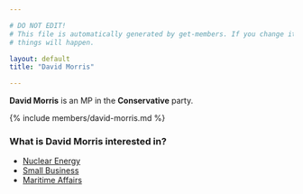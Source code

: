 ```yaml
---

# DO NOT EDIT!
# This file is automatically generated by get-members. If you change it, bad
# things will happen.

layout: default
title: "David Morris"

---
```


**David Morris** is an MP in the **Conservative** party.

{% include members/david-morris.md %}

### What is David Morris interested in?


* [Nuclear Energy](/interests/nuclear-energy.html)
* [Small Business](/interests/small-business.html)
* [Maritime Affairs](/interests/maritime-affairs.html)
